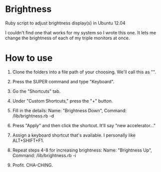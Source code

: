 Brightness
==========

Ruby script to adjust brightness display(s) in Ubuntu 12.04

I couldn't find one that works for my system so I wrote this one.
It lets me change the brightness of each of my triple monitors at once.


How to use
==========

1.  Clone the folders into a file path of your choosing. We'll call this as "<path>".
2.  Press the SUPER command and type "Keyboard".
3.  Go the "Shortcuts" tab.
4.  Under "Custom Shortcuts," press the "+" button.
5.  Fill in the details:
      Name:  "Brightness Down", Command: <path>/lib/brightness.rb -d

6.  Press "Apply" and then click the shortcut. It'll say "new accelerator..."
7.  Assign a keyboard shortcut that's available. I personally like ALT+SHIFT+F1.  
8.  Repeat steps 4-8 for increasing brightness:
      Name:  "Brightness Up", Command: <path>/lib/brightness.rb -i
9.  Profit. CHA-CHING.
